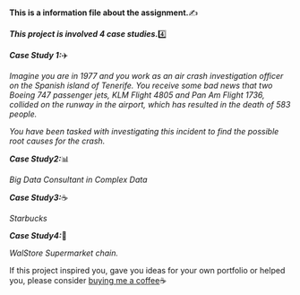 **This is a information file about the assignment.**:writing_hand:

***This project is involved 4 case studies.***:four:

***Case Study 1:***:airplane:

*Imagine you are in 1977 and you work as an air crash investigation officer on the Spanish island of Tenerife. You receive some bad news that two Boeing 747 passenger jets, KLM Flight 4805 and Pan Am Flight 1736, collided on the runway in the airport, which has resulted in the death of 583 people.*
 
*You have been tasked with investigating this incident to find the possible root causes for the crash.*

***Case Study2:***:bar_chart:

*Big Data Consultant in Complex Data*

***Case Study3:***:coffee:

*Starbucks*

***Case Study4:***:department_store:

*WalStore Supermarket chain.*

If this project inspired you, gave you ideas for your own portfolio or helped you, please consider [buying me a coffee](buymeacoffee.com/dixith):coffee:
